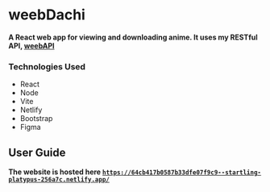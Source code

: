 # weebDachi
**A React web app for viewing and downloading anime. It uses my RESTful API, [weebAPI](https://github.com/JonnyACCI/weebAPI)**

### Technologies Used
- React
- Node
- Vite
- Netlify
- Bootstrap
- Figma

## User Guide
**The website is hosted here [`https://64cb417b0587b33dfe07f9c9--startling-platypus-256a7c.netlify.app/`](https://64cb417b0587b33dfe07f9c9--startling-platypus-256a7c.netlify.app/)**
